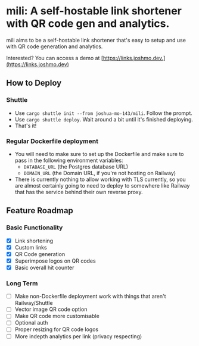 # mili: A self-hostable link shortener with QR code gen and analytics.

mili aims to be a self-hostable link shortener that's easy to setup and use with QR code generation and analytics.

Interested? You can access a demo at [https://links.joshmo.dev.](https://links.joshmo.dev)

## How to Deploy

### Shuttle
- Use `cargo shuttle init --from joshua-mo-143/mili`. Follow the prompt.
- Use `cargo shuttle deploy`. Wait around a bit until it's finished deploying.
- That's it!

### Regular Dockerfile deployment
- You will need to make sure to set up the Dockerfile and make sure to pass in the following environment variables:
	- `DATABASE_URL` (the Postgres database URL)
	- `DOMAIN_URL` (the Domain URL, if you're not hosting on Railway)
- There is currently nothing to allow working with TLS currently, so you are almost certainly going to need to deploy to somewhere like Railway that has the service behind their own reverse proxy. 

## Feature Roadmap 
### Basic Functionality
- [x] Link shortening
- [x] Custom links
- [x] QR Code generation
- [x] Superimpose logos on QR codes
- [x] Basic overall hit counter 

### Long Term
- [ ] Make non-Dockerfile deployment work with things that aren't Railway/Shuttle
- [ ] Vector image QR code option
- [ ] Make QR code more customisable
- [ ] Optional auth 
- [ ] Proper resizing for QR code logos
- [ ] More indepth analytics per link (privacy respecting)
